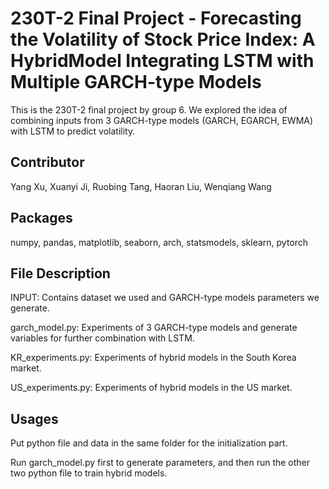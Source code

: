 # 230T-2 Final Project - Forecasting the Volatility of Stock Price Index: A HybridModel Integrating LSTM with Multiple GARCH-type Models

This is the 230T-2 final project by group 6. We explored the idea of  combining inputs from 3 GARCH-type models (GARCH, EGARCH, EWMA) with LSTM to predict volatility. 

## Contributor

Yang Xu, Xuanyi Ji, Ruobing Tang, Haoran Liu, Wenqiang Wang

## Packages

numpy, pandas, matplotlib, seaborn, arch, statsmodels, sklearn, pytorch

## File Description

INPUT: Contains dataset we used and GARCH-type models parameters we generate.

garch_model.py: Experiments of 3 GARCH-type models and generate variables for further combination with LSTM.

KR_experiments.py: Experiments of hybrid models in the South Korea market.

US_experiments.py: Experiments of hybrid models in the US market.

## Usages

Put python file and data in the same folder for the initialization part. 

Run garch_model.py first to generate parameters, and then run the other two python file to train hybrid models.
